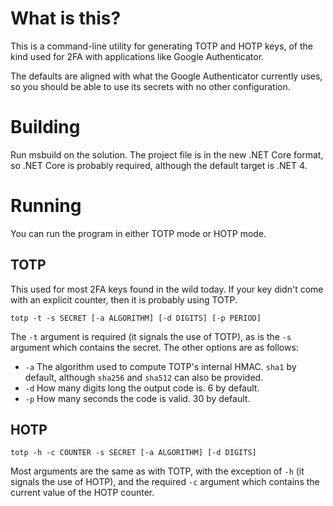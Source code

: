 # What is this?

This is a command-line utility for generating TOTP and HOTP keys, of
the kind used for 2FA with applications like Google Authenticator.

The defaults are aligned with what the Google Authenticator currently
uses, so you should be able to use its secrets with no other
configuration.

# Building

Run msbuild on the solution. The project file is in the new .NET Core
format, so .NET Core is probably required, although the default target
is .NET 4.

# Running

You can run the program in either TOTP mode or HOTP mode.

## TOTP

This used for most 2FA keys found in the wild today. If your key
didn't come with an explicit counter, then it is probably using
TOTP.

    totp -t -s SECRET [-a ALGORITHM] [-d DIGITS] [-p PERIOD]
  
The `-t` argument is required (it signals the use of TOTP), as is the
`-s` argument which contains the secret. The other options are as
follows:

- `-a` The algorithm used to compute TOTP's internal HMAC. `sha1` by default,
  although `sha256` and `sha512` can also be provided.
- `-d` How many digits long the output code is. 6 by default.
- `-p` How many seconds the code is valid. 30 by default.

## HOTP

    totp -h -c COUNTER -s SECRET [-a ALGORITHM] [-d DIGITS]
  
Most arguments are the same as with TOTP, with the exception of `-h`
(it signals the use of HOTP), and the required `-c` argument which
contains the current value of the HOTP counter.
